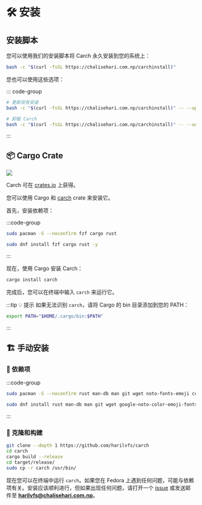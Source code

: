 # 🛠️ 安装

## 安装脚本

您可以使用我们的安装脚本将 Carch 永久安装到您的系统上：

```sh
bash -c "$(curl -fsSL https://chalisehari.com.np/carchinstall)"
```

您也可以使用这些选项：

::: code-group

```sh [更新]
# 更新现有安装
bash -c "$(curl -fsSL https://chalisehari.com.np/carchinstall)" -- --update
```

```sh [卸载]
# 卸载 Carch
bash -c "$(curl -fsSL https://chalisehari.com.np/carchinstall)" -- --uninstall
```
:::

## 📦 Cargo Crate

<img src="https://img.shields.io/crates/v/carch?style=for-the-badge&logo=rust&color=f5a97f&logoColor=fe640b&labelColor=171b22" >

Carch 可在 [crates.io](https://crates.io/) 上获得。

您可以使用 Cargo 和 [carch](https://crates.io/crates/carch) crate 来安装它。

首先，安装依赖项：

:::code-group

```sh [<i class="devicon-archlinux-plain"></i> Arch]
sudo pacman -S --noconfirm fzf cargo rust
```

```sh [<i class="devicon-fedora-plain"></i> Fedora]
sudo dnf install fzf cargo rust -y
```
:::

现在，使用 Cargo 安装 Carch：

```sh
cargo install carch
```

完成后，您可以在终端中输入 `carch` 来运行它。

:::tip :bulb: 提示
如果无法识别 `carch`，请将 Cargo 的 bin 目录添加到您的 PATH：

```sh
export PATH="$HOME/.cargo/bin:$PATH"
```

:::

## 🏗️ 手动安装

### 📜 依赖项

:::code-group

```sh [<i class="devicon-archlinux-plain"></i> Arch]
sudo pacman -S --noconfirm rust man-db man git wget noto-fonts-emoji curl bash-completion ttf-nerd-fonts-symbols ttf-jetbrains-mono-nerd cargo fzf glibc gcc
```

```sh [<i class="devicon-fedora-plain"></i> Fedora]
sudo dnf install rust man-db man git wget google-noto-color-emoji-fonts google-noto-emoji-fonts jetbrains-mono-fonts-all bash-completion-devel curl cargo fzf glibc gcc -y
```
:::

### 🔧 克隆和构建

```sh
git clone --depth 1 https://github.com/harilvfs/carch
cd carch
cargo build --release
cd target/release/
sudo cp -r carch /usr/bin/ 
```

现在您可以在终端中运行 `carch`。如果您在 Fedora 上遇到任何问题，可能与依赖项有关。安装应该顺利进行，但如果出现任何问题，请打开一个 [issue](https://github.com/harilvfs/carch/issues) 或发送邮件至 **harilvfs@chalisehari.com.np**。